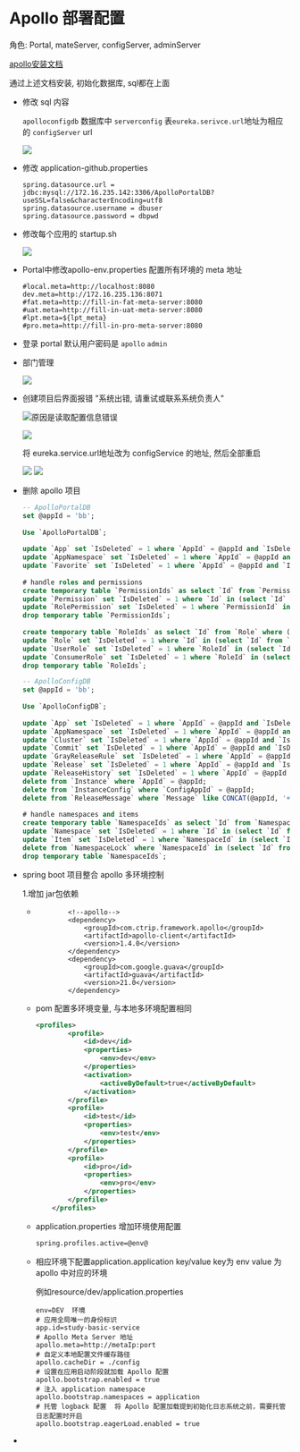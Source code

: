 # Apollo 部署配置

角色: Portal, mateServer, configServer, adminServer



[apollo安装文档](https://github.com/ctripcorp/apollo/wiki/分布式部署指南#22-获取安装包)



通过上述文档安装, 初始化数据库, sql都在上面

* 修改 sql 内容

  `apolloconfigdb` 数据库中 `serverconfig` 表`eureka.serivce.url`地址为相应的 `configServer` url

  <img src="./pic/3.png" />

* 修改 application-github.properties

  ```properties
  spring.datasource.url = jdbc:mysql://172.16.235.142:3306/ApolloPortalDB?useSSL=false&characterEncoding=utf8
  spring.datasource.username = dbuser
  spring.datasource.password = dbpwd
  ```

* 修改每个应用的 startup.sh

  <img src="./pic/1.png" />

* Portal中修改apollo-env.properties  配置所有环境的 meta 地址

  ```properties
  #local.meta=http://localhost:8080
  dev.meta=http://172.16.235.136:8071
  #fat.meta=http://fill-in-fat-meta-server:8080
  #uat.meta=http://fill-in-uat-meta-server:8080
  #lpt.meta=${lpt_meta}
  #pro.meta=http://fill-in-pro-meta-server:8080
  ```

* 登录 portal  默认用户密码是 `apollo`   `admin`

* 部门管理

  <img src="./pic/4.png" />

* 创建项目后界面报错    "系统出错, 请重试或联系系统负责人"

  <img src="./pic/2.png" />原因是读取配置信息错误

  <img src="./pic/3.png" />

  将 eureka.service.url地址改为 configService 的地址, 然后全部重启

  <img src="./pic/5.png" />

  <img src="./pic/6.png" />

* 删除 apollo 项目

  ```sql
  -- ApolloPortalDB
  set @appId = 'bb';
   
  Use `ApolloPortalDB`;
   
  update `App` set `IsDeleted` = 1 where `AppId` = @appId and `IsDeleted` = 0;
  update `AppNamespace` set `IsDeleted` = 1 where `AppId` = @appId and `IsDeleted` = 0;
  update `Favorite` set `IsDeleted` = 1 where `AppId` = @appId and `IsDeleted` = 0;
   
  # handle roles and permissions
  create temporary table `PermissionIds` as select `Id` from `Permission` where (`TargetId` = @appId or `TargetId` like CONCAT(@appId, '+%'))  and `IsDeleted` = 0;
  update `Permission` set `IsDeleted` = 1 where `Id` in (select `Id` from `PermissionIds`);
  update `RolePermission` set `IsDeleted` = 1 where `PermissionId` in (select `Id` from `PermissionIds`);
  drop temporary table `PermissionIds`;
   
  create temporary table `RoleIds` as select `Id` from `Role` where (`RoleName` = CONCAT('Master+', @appId) or `RoleName` like CONCAT('ModifyNamespace+', @appId, '+%') or `RoleName` like CONCAT('ReleaseNamespace+', @appId, '+%')) and `IsDeleted` = 0;
  update `Role` set `IsDeleted` = 1 where `Id` in (select `Id` from `RoleIds`);
  update `UserRole` set `IsDeleted` = 1 where `RoleId` in (select `Id` from `RoleIds`);
  update `ConsumerRole` set `IsDeleted` = 1 where `RoleId` in (select `Id` from `RoleIds`);
  drop temporary table `RoleIds`;
  ```

  ```sql
  -- ApolloConfigDB
  set @appId = 'bb';
   
  Use `ApolloConfigDB`;
   
  update `App` set `IsDeleted` = 1 where `AppId` = @appId and `IsDeleted` = 0;
  update `AppNamespace` set `IsDeleted` = 1 where `AppId` = @appId and `IsDeleted` = 0;
  update `Cluster` set `IsDeleted` = 1 where `AppId` = @appId and `IsDeleted` = 0;
  update `Commit` set `IsDeleted` = 1 where `AppId` = @appId and `IsDeleted` = 0;
  update `GrayReleaseRule` set `IsDeleted` = 1 where `AppId` = @appId and `IsDeleted` = 0;
  update `Release` set `IsDeleted` = 1 where `AppId` = @appId and `IsDeleted` = 0;
  update `ReleaseHistory` set `IsDeleted` = 1 where `AppId` = @appId and `IsDeleted` = 0;
  delete from `Instance` where `AppId` = @appId;
  delete from `InstanceConfig` where `ConfigAppId` = @appId;
  delete from `ReleaseMessage` where `Message` like CONCAT(@appId, '+%');
   
  # handle namespaces and items
  create temporary table `NamespaceIds` as select `Id` from `Namespace` where `AppId` = @appId and `IsDeleted` = 0;
  update `Namespace` set `IsDeleted` = 1 where `Id` in (select `Id` from `NamespaceIds`);
  update `Item` set `IsDeleted` = 1 where `NamespaceId` in (select `Id` from `NamespaceIds`);
  delete from `NamespaceLock` where `NamespaceId` in (select `Id` from `NamespaceIds`);
  drop temporary table `NamespaceIds`;
  ```

  

* spring boot 项目整合 apollo 多环境控制

  1.增加 jar包依赖

  *             <!--apollo-->
                <dependency>
                    <groupId>com.ctrip.framework.apollo</groupId>
                    <artifactId>apollo-client</artifactId>
                    <version>1.4.0</version>
                </dependency>
                <dependency>
                    <groupId>com.google.guava</groupId>
                    <artifactId>guava</artifactId>
                    <version>21.0</version>
                </dependency>

  * pom 配置多环境变量, 与本地多环境配置相同

    ```xml
    <profiles>
            <profile>
                <id>dev</id>
                <properties>
                    <env>dev</env>
                </properties>
                <activation>
                    <activeByDefault>true</activeByDefault>
                </activation>
            </profile>
            <profile>
                <id>test</id>
                <properties>
                    <env>test</env>
                </properties>
            </profile>
            <profile>
                <id>pro</id>
                <properties>
                    <env>pro</env>
                </properties>
            </profile>
        </profiles>
    ```

    

  * application.properties 增加环境使用配置

    ```xml
    spring.profiles.active=@env@    
    ```

  * 相应环境下配置application.application    key/value    key为 env   value 为 apollo 中对应的环境

    例如resource/dev/application.properties

    ```properties
    env=DEV  环境
    # 应用全局唯一的身份标识
    app.id=study-basic-service
    # Apollo Meta Server 地址
    apollo.meta=http://metaIp:port
    # 自定义本地配置文件缓存路径
    apollo.cacheDir = ./config
    # 设置在应用启动阶段就加载 Apollo 配置
    apollo.bootstrap.enabled = true
    # 注入 application namespace
    apollo.bootstrap.namespaces = application
    # 托管 logback 配置  将 Apollo 配置加载提到初始化日志系统之前，需要托管日志配置时开启
    apollo.bootstrap.eagerLoad.enabled = true
    ```

    

* 